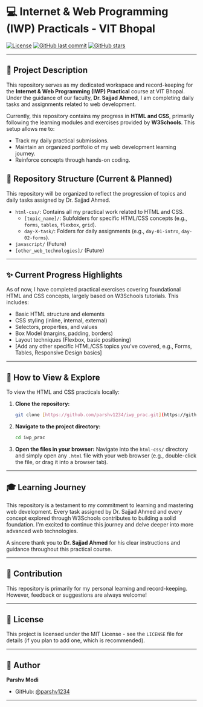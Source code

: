 # 💻 Internet & Web Programming (IWP) Practicals - VIT Bhopal

[![License](https://img.shields.io/badge/license-MIT-blue.svg)](https://opensource.org/licenses/MIT)
[![GitHub last commit](https://img.shields.io/github/last-commit/parshv1234/iwp_prac)](https://github.com/parshv1234/iwp_prac/commits/main)
[![GitHub stars](https://img.shields.io/github/stars/parshv1234/iwp_prac?style=social)](https://github.com/parshv1234/iwp_prac/stargazers)

---

## 📝 Project Description

This repository serves as my dedicated workspace and record-keeping for the **Internet & Web Programming (IWP) Practical** course at VIT Bhopal. Under the guidance of our faculty, **Dr. Sajjad Ahmed**, I am completing daily tasks and assignments related to web development.

Currently, this repository contains my progress in **HTML and CSS**, primarily following the learning modules and exercises provided by **W3Schools**. This setup allows me to:

* Track my daily practical submissions.
* Maintain an organized portfolio of my web development learning journey.
* Reinforce concepts through hands-on coding.

## 📂 Repository Structure (Current & Planned)

This repository will be organized to reflect the progression of topics and daily tasks assigned by Dr. Sajjad Ahmed.

* `html-css/`: Contains all my practical work related to HTML and CSS.
    * `[topic_name]/`: Subfolders for specific HTML/CSS concepts (e.g., `forms`, `tables`, `flexbox`, `grid`).
    * `day-X-task/`: Folders for daily assignments (e.g., `day-01-intro`, `day-02-forms`).
* `javascript/` (Future)
* `[other_web_technologies]/` (Future)

---

## ✨ Current Progress Highlights

As of now, I have completed practical exercises covering foundational HTML and CSS concepts, largely based on W3Schools tutorials. This includes:

* Basic HTML structure and elements
* CSS styling (inline, internal, external)
* Selectors, properties, and values
* Box Model (margins, padding, borders)
* Layout techniques (Flexbox, basic positioning)
* [Add any other specific HTML/CSS topics you've covered, e.g., Forms, Tables, Responsive Design basics]

---

## 🚀 How to View & Explore

To view the HTML and CSS practicals locally:

1.  **Clone the repository:**
    ```bash
    git clone [https://github.com/parshv1234/iwp_prac.git](https://github.com/parshv1234/iwp_prac.git)
    ```
2.  **Navigate to the project directory:**
    ```bash
    cd iwp_prac
    ```
3.  **Open the files in your browser:**
    Navigate into the `html-css/` directory and simply open any `.html` file with your web browser (e.g., double-click the file, or drag it into a browser tab).

---

## 🎓 Learning Journey

This repository is a testament to my commitment to learning and mastering web development. Every task assigned by Dr. Sajjad Ahmed and every concept explored through W3Schools contributes to building a solid foundation. I'm excited to continue this journey and delve deeper into more advanced web technologies.

A sincere thank you to **Dr. Sajjad Ahmed** for his clear instructions and guidance throughout this practical course.

---

## 🤝 Contribution

This repository is primarily for my personal learning and record-keeping. However, feedback or suggestions are always welcome!

---

## 📜 License

This project is licensed under the MIT License - see the `LICENSE` file for details (if you plan to add one, which is recommended).

---

## 👤 Author

**Parshv Modi**
* GitHub: [@parshv1234](https://github.com/parshv1234)

---